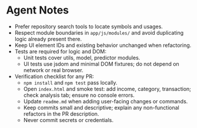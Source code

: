 # Agent Notes

- Prefer repository search tools to locate symbols and usages.
- Respect module boundaries in `app/js/modules/` and avoid duplicating logic already present there.
- Keep UI element IDs and existing behavior unchanged when refactoring.
- Tests are required for logic and DOM:
  - Unit tests cover utils, model, predictor modules.
  - UI tests use jsdom and minimal DOM fixtures; do not depend on network or real browser.
- Verification checklist for any PR:
  - `npm install` and `npm test` pass locally.
  - Open `index.html` and smoke test: add income, category, transaction; check analysis tab; ensure no console errors.
  - Update `readme.md` when adding user-facing changes or commands.
  - Keep commits small and descriptive; explain any non-functional refactors in the PR description.
  - Never commit secrets or credentials.
